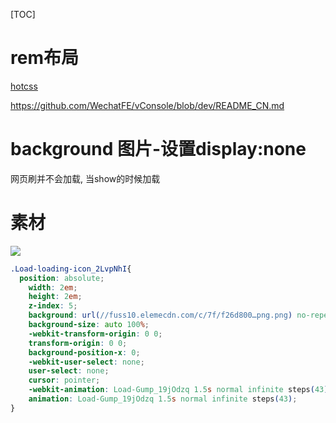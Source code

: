 [TOC]

# rem布局

[hotcss](http://imochen.github.io/hotcss/)



https://github.com/WechatFE/vConsole/blob/dev/README_CN.md





# background 图片-设置display:none

网页刷并不会加载, 当show的时候加载







# 素材

![](https://ws4.sinaimg.cn/large/006tNc79gy1fmh8vqia7nj31kw01bjtf.jpg)

```css
.Load-loading-icon_2LvpNhI{
  position: absolute;
    width: 2em;
    height: 2em;
    z-index: 5;
    background: url(//fuss10.elemecdn.com/c/7f/f26d800…png.png) no-repeat;
    background-size: auto 100%;
    -webkit-transform-origin: 0 0;
    transform-origin: 0 0;
    background-position-x: 0;
    -webkit-user-select: none;
    user-select: none;
    cursor: pointer;
    -webkit-animation: Load-Gump_19jOdzq 1.5s normal infinite steps(43);
    animation: Load-Gump_19jOdzq 1.5s normal infinite steps(43);
}
```

